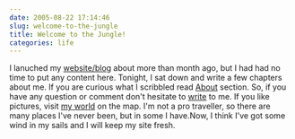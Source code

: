 ```yaml
---
date: 2005-08-22 17:14:46
slug: welcome-to-the-jungle
title: Welcome to the Jungle!
categories: life
---
```


I lanuched my [website/blog](http://mateusz.loskot.net) about more than month ago, but I had had no time to put any content here. Tonight, I sat down and write a few chapters about me. If you are curious what I scribbled read [About](http://mateusz.loskot.net/about/) section.
So, if you have any question or comment don't hesitate to [write](http://mateusz.loskot.net/about/contact) to me.
If you like pictures, visit [my world](http://mateusz.loskot.net/about/world/) on the map. I'm not a pro traveller, so there are many places I've never been, but in some I have.Now, I think I've got some wind in my sails and I will keep my site fresh.
